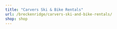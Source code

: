```yaml
---
title: "Carvers Ski & Bike Rentals"
url: /breckenridge/carvers-ski-and-bike-rentals/
shop: shop
---
```

